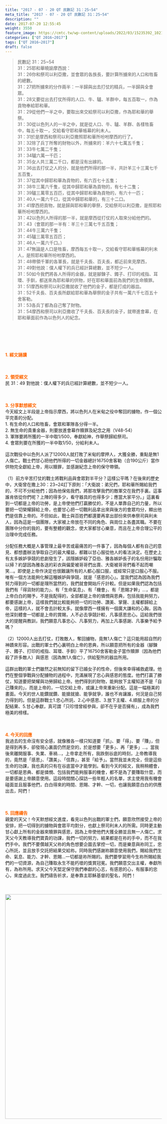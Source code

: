 ```yaml
---
title: "2017 - 07 - 20 QT 民數記 31：25~54"
meta_title: "2017 - 07 - 20 QT 民數記 31：25~54"
description: ""
date: 2017-07-20 12:55:45
weight: 3550
feature_image: https://cmtc.tw/wp-content/uploads/2022/03/15235392_10211799862337740_180693556567566654_o-1.webp
categories: ["QT 2016~2017"]
tags: ["QT 2016~2017"]
draft: false
---
```


<blockquote>民數記 31：25~54<br />
31：25耶和華曉諭摩西說：<br />
31：26你和祭司以利亞撒，並會眾的各族長，要計算所擄來的人口和牲畜的總數。<br />
31：27把所擄來的分作兩半：一半歸與出去打仗的精兵，一半歸與全會眾。<br />
31：28又要從出去打仗所得的人口、牛、驢、羊群中，每五百取一，作為貢物奉給耶和華。<br />
31：29從他們一半之中，要取出來交給祭司以利亞撒，作為耶和華的舉祭。<br />
31：30從以色列人的一半之中，就是從人口、牛、驢、羊群、各樣牲畜中，每五十取一，交給看守耶和華帳幕的利未人。<br />
31：31於是摩西和祭司以利亞撒照耶和華所吩咐摩西的行了。<br />
31：32除了兵丁所奪的財物以外，所擄來的：羊六十七萬五千隻；<br />
31：33牛七萬二千隻；<br />
31：34驢六萬一千匹；<br />
31：35女人共三萬二千口，都是沒有出嫁的。<br />
31：36出去打仗之人的分，就是他們所得的那一半，共計羊三十三萬七千五百隻，<br />
31：37從其中歸耶和華為貢物的，有六百七十五隻；<br />
31：38牛三萬六千隻，從其中歸耶和華為貢物的，有七十二隻；<br />
31：39驢三萬零五百匹，從其中歸耶和華為貢物的，有六十一匹；<br />
31：40人一萬六千口，從其中歸耶和華的，有三十二口。<br />
31：41摩西把貢物，就是歸與耶和華的舉祭，交給祭司以利亞撒，是照耶和華所吩咐摩西的。<br />
31：42以色列人所得的那一半，就是摩西從打仗的人取來分給他們的。<br />
31：43（會眾的那一半有：羊三十三萬七千五百隻；<br />
31：44牛三萬六千隻；<br />
31：45驢三萬零五百匹；<br />
31：46人一萬六千口。）<br />
31：47無論是人口是牲畜，摩西每五十取一，交給看守耶和華帳幕的利未人，是照耶和華所吩咐摩西的。<br />
31：48帶領千軍的各軍長，就是千夫長、百夫長，都近前來見摩西，<br />
31：49對他說：僕人權下的兵已經計算總數，並不短少一人。<br />
31：50如今我們將各人所得的金器，就是腳鍊子、鐲子、打印的戒指、耳環、手釧，都送來為耶和華的供物，好在耶和華面前為我們的生命贖罪。<br />
31：51摩西和祭司以利亞撒就收了他們的金子，都是打成的器皿。<br />
31：52千夫長、百夫長所獻給耶和華為舉祭的金子共有一萬六千七百五十舍客勒。<br />
31：53各兵丁都為自己奪了財物。<br />
31：54摩西和祭司以利亞撒收了千夫長、百夫長的金子，就帶進會幕，在耶和華面前作為以色列人的紀念。</blockquote><br />
&nbsp;<br />
<br />
&nbsp;<br />
<br />
<span style="color: #ff6600;"><strong>1. </strong><strong>經文誦讀</strong></span><br />
<br />
<span style="color: #ff6600;"><strong> </strong></span><br />
<br />
<span style="color: #ff6600;"><strong>2. </strong><strong>領受經文<br />
</strong></span>民 31：49 對他說：僕人權下的兵已經計算總數，並不短少一人。<br />
<br />
&nbsp;<br />
<br />
<span style="color: #ff6600;"><strong>3. 分享默想經文<br />
</strong></span>今天經文上半段是上帝指示摩西，將以色列人在米甸之役中奪回的擄物，作一個公平完善的分配。<br />
1. 有生命的人口和牲畜，會眾和軍隊各分得一半。<br />
2. 無生命的貴重金器，則要放進會幕作贖罪及紀念之用（V48-54）<br />
3. 軍隊要將所獲的一半中取1/500，奉獻給神，作舉祭歸給祭司。<br />
4. 會眾則要在所獲的一半中取1/50，分給利未人。<br />
<br />
這次戰役中以色列人派了12000人就打敗了米甸的摩押人，大獲全勝，重點是無1人傷亡。戰士們甘心把他們所得的一切金器總計16750舍客勒（合190公斤）當作供物完全獻給上帝，用以贖罪，並感謝紀念上帝的保守帶領。<br />
<br />
（1）前方辛苦打仗的戰士將戰利品與會眾對半平分？這樣公平嗎？在後來的歷史中，大衛曾在撒上30：23~24訂下原則：「大衛說：弟兄們，耶和華所賜給我們的，不可不分給他們；因為他保佑我們，將那攻擊我們的敵軍交在我們手裏。這事誰肯依從你們呢？上陣的得多少，看守器具的也得多少；應當大家平分。」這裏看到一切都是上帝的功勞，是上帝使他們打贏勝仗的，不是人單靠自己的力量，所以要把一切榮耀歸給上帝，也要甘心把一切戰利品拿出來與後方的會眾均分，顯出他們是信靠上帝的。不但如此，戰士與百姓們都還要再拿出部份來供奉祭司與利未人，因為這是一個團隊，大家被上帝放在不同的角色、與崗位上各盡其職。不要在團隊中分你的我的，要有整體的觀念，使大家都甘心樂意，而且在上帝合理公平的治理中完成任務。<br />
<br />
分配任務大概是人事管理上最辛苦或最痛苦的一件事了，因為每個人都有自己的意見、都想盡辦法爭取自己的最大權益，都難以甘心服從他人的看法決定。在歷史上有太多嫉妒爭競的悲劇發生了，該隱嫉妒殺了亞伯、雅各嫉妒長子的名份用計騙取以掃？約瑟因為雅各送的彩衣與偏愛被哥哥們出賣、大衛被哥哥們看不起而嘲笑…。即使是上帝作決定也很難讓所有的人都心服口服，或經常只是口服心不服。唯有一個方法能夠化解這種嫉妒與爭競，就是「感恩的心」。當我們認為因為我們努力得到的一切都是理所當然的，我們就會開始斤斤計較。但是如果我們認為包括我們有「得貨財的能力」、有「生命氣息」、有「機會」、有「恩賜才幹」…，都是上帝白白的賜予，不是我配得的，全部都是上帝的憐憫與恩典，包括我能夠努力，都要感謝上帝，這樣我們就比較能夠把一切的功勞、讚美、掌聲、主權都歸給上帝，這樣的人，就不會去計較太多。就像摩西一樣擁有一個廣大謙和的心胸，因為他深刻體會一切都是上帝的賞賜，人不必去爭競計較，凡事感恩忠心。這給我們很大的提醒與教訓，我們願意凡事忠心、凡事努力，再加上凡事感謝、凡事樂予給予嗎？<br />
<br />
（2）12000人出去打仗，打敗敵人，奪回擄物，竟無1人傷亡？這只能用超自然的神蹟來形容。出戰的軍士們心裏明白上帝的恩典，所以願意把所有的金器（腳鍊子、鐲子、打印的戒指、耳環、手釧）平了16750舍客勒金子當作贖罪（因為他們殺了許多敵人）與感恩（因為無1人傷亡），供給聖所的器皿所用。<br />
<br />
這群出戰的軍士們雖然之前無知的留下已婚女子的性命，但後來幸得補救處理。他們在整個爭戰與分配擄物的過程中，充滿展現了忠心與感恩的態度。他們打贏了勝仗，知道要把榮耀與功勞歸給上帝。他們得到的財物，能夠放下主權知道不是「自己賺來的」，而是上帝的，一切交給上帝，或讓上帝來重新分配。這是一幅極美的畫面。今天的世人能鑽就鑽、能搶就搶、能爭就爭，誰也不肯讓誰，何況是自己努力得到的。但是這群戰士1.忠心所託、2.心中感恩、3.放下主權、4.順服上帝的分配結果、5.甘心奉獻，真可謂「只珍惜曾經參與，卻不在乎是否擁有」，成為我們極美的榜樣。<br />
<br />
&nbsp;<br />
<br />
<span style="color: #ff6600;"><strong>4. 今天的回應<br />
</strong></span>我過去的生命沒有安全感，就像雅各一樣只知道要「抓」、要「得」、要「賺」，但是得到再多，卻發現心裏面仍然是空的，於是想要「更多」、再「更多」…。當我後來離開服事、失業、車禍…，上帝拿走所有，我跌倒谷底的時刻，上帝教導我的，竟然是「感恩」、「讚美」、「信靠」，甚至「給予」。當然我並未完全，但是這些生命的功課，我也真的只有在谷底當中才能學到。看到今天的經文，我稍稍體會，一切都是恩典、都是憐憫、包括我們能夠服事的機會，都不是為了要賺取什麼，而是要感謝上帝願意使用。這段時間關心探訪一些年輕人的名單，求主使用我有機會碰面並且服事他們，白白得來的時間、恩賜、才幹、一切，也讓我願意白白的供應出去，阿們！<br />
<br />
&nbsp;<br />
<br />
<span style="color: #ff6600;"><strong>5. 回應禱告<br />
</strong></span>親愛的天父！今天默想經文進度，看見以色列出戰的軍士們，願意欣然接受上帝的安排，把一切得到的擄物與會眾平均對分，也獻上祭司利未人的所需。同時更主動甘心獻上所有的金器來贖罪與感恩，因為上帝使他們大獲全勝並且無一人傷亡。求天父今天教導我們寶貴的功課，我們一切的努力，結果都是在祢的手中，而不在我們手中。我們不要儹越天父祢的角色想要企圖去掌控一切，而是樂意與祢同工，忠心所託，並且放手交託把結果交給祢。同時我們感謝祢願意使用我們，賜給我們生命、氣息、能力、才幹、恩賜…一切都是祢所賜的。我們要學習用今生祢所賜給我們的一切資源，為自己賺取永生不能朽壞的獎賞冠冕。我們願意交出主權，奉獻所有，為祢所用。求天父今天堅定保守我們奉獻的心志，有感恩的心，有服事的忠心，來度過此生。我們禱告祈求，是奉靠主耶穌基督的聖名，阿們！<br />
<br />
&nbsp;<br />
<br />
<img class="size-full wp-image-3650 aligncenter" src="https://cmtc.tw/wp-content/uploads/2017/07/RX6q3t6.jpg" alt="" width="1280" height="720" />
        